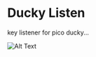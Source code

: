 # Ducky Listen
key listener for pico ducky...


![Alt Text]([https://media.giphy.com/media/vFKqnCdLPNOKc/giphy.gif](https://tenor.com/view/cxyduck-cxydck-cexiy-cxy-idk-gif-19435982))

